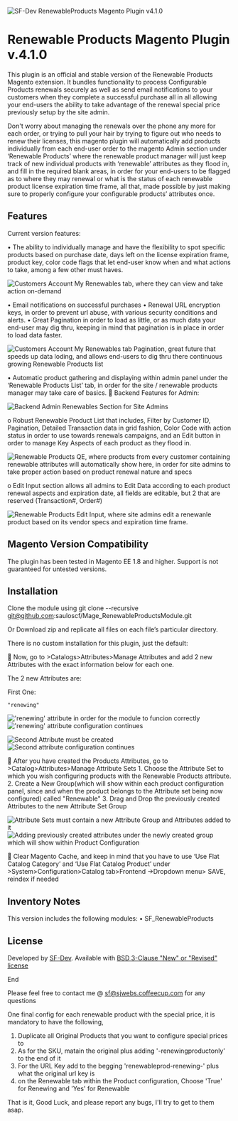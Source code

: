 ![SF-Dev RenewableProducts Magento Plugin v4.1.0](https://raw.githubusercontent.com/sauloscf/Mage_RenewableProductsModule/master/readme_files/header.png)

Renewable Products Magento Plugin v.4.1.0
============================

This plugin is an official and stable version of the Renewable Products Magento extension. It bundles functionality to process Configurable Products renewals securely as well as send email notifications to your customers when they complete a successful purchase all in all allowing your end-users the ability to take advantage of the renewal special price previously setup by the site admin.

Don't worry about managing the renewals over the phone any more for each order, or trying to pull your hair by trying to figure out who needs to renew their licenses, this magento plugin will automatically add products individually from each end-user order to the magento Admin section under ‘Renewable Products’ where the renewable product manager will just keep track of new individual products with ‘renewable’ attributes as they flood in, and fill in the required blank areas, in order for your end-users to be flagged as to where they may renewal or what is the status of each renewable product license expiration time frame, all that, made possible by just making sure to properly configure your configurable products’ attributes once.

Features
--------
Current version features:

•	The ability to individually manage and have the flexibility to spot specific products based on purchase date, days left on the license expiration frame, product key, color code flags that let end-user know when and what actions to take, among a few other must haves.

![Customers Account My Renewables tab, where they can view and take action on-demand](https://raw.githubusercontent.com/sauloscf/Mage_RenewableProductsModule/master/readme_files/caccgrid.png)

•	Email notifications on successful purchases
•	Renewal URL encryption keys, in order to prevent url abuse, with various security conditions and alerts.
•	Great Pagination in order to load as little, or as much data your end-user may dig thru, keeping in mind that pagination is in place in order to load data faster.

![Customers Account My Renewables tab Pagination, great future that speeds up data loding, and allows end-users to dig thru there continuous growing Renewable Products list](https://raw.githubusercontent.com/sauloscf/Mage_RenewableProductsModule/master/readme_files/caccpager.png)

•	Automatic product gathering and displaying within admin panel under the ‘Renewable Products List’ tab, in order for the site / renewable products manager may take care of basics.
	Backend Features for Admin:

![Backend Admin Renewables Section for Site Admins](https://raw.githubusercontent.com/sauloscf/Mage_RenewableProductsModule/master/readme_files/adminrrtab.png)

o	Robust Renewable Product List that includes, Filter by Customer ID, Pagination, Detailed Transaction data in grid fashion, Color Code with action status in order to use towards renewals campaigns, and an Edit button in order to manage Key Aspects of each product as they flood in.

![Renewable Products QE, where products from every customer containing renewable attributes will automatically show here, in order for site admins to take proper action based on product renewal nature and specs](https://raw.githubusercontent.com/sauloscf/Mage_RenewableProductsModule/master/readme_files/admineditpanel.png)

o	Edit Input section allows all admins to Edit Data according to each product renewal aspects and expiration date, all fields are editable, but 2 that are reserved (Transaction#, Order#)

![Renewable Products Edit Input, where site admins edit a renewanle product based on its vendor specs and expiration time frame.](https://raw.githubusercontent.com/sauloscf/Mage_RenewableProductsModule/master/readme_files/admineditinputchangespanel.png)

Magento Version Compatibility
-----------------------------

The plugin has been tested in Magento EE 1.8 and higher. Support is not guaranteed for untested versions.

Installation
------------

Clone the module using git clone --recursive git@github.com:sauloscf/Mage_RenewableProductsModule.git

Or Download zip and replicate all files on each file’s particular directory.

There is no custom installation for this plugin, just the default:

	Now, go to >Catalogs>Attributes>Manage Attributes and add 2 new Attributes with the exact information below for each one. 

The 2 new Attributes are:

First One:

    "renewing"
    
  !['renewing' attribute in order for the module to funcion correctly](https://raw.githubusercontent.com/sauloscf/Mage_RenewableProductsModule/master/readme_files/renewingaatributeset.png)
  !['renewing' attribute configuration continues](https://raw.githubusercontent.com/sauloscf/Mage_RenewableProductsModule/master/readme_files/renewingaatributesetcontinue.png)
  

![Second Attribute must be created](https://raw.githubusercontent.com/sauloscf/Mage_RenewableProductsModule/master/readme_files/renewableaatributeset.png)
![Second attribute configuration continues](https://raw.githubusercontent.com/sauloscf/Mage_RenewableProductsModule/master/readme_files/renewableaatributesetcontinue.png)

	After you have created the Products Attributes, go to >Catalog>Attributes>Manage Attribute Sets
    1.	Choose the Attribute Set to which you wish configuring products with the Renewable Products attribute.
    2.	Create a New Group(which will show within each product configuration panel, since and when the product belongs to the Attribute set being now configured) called "Renewable"
    3.	Drag and Drop the previously created Attributes to the new Attribute Set Group
    
 ![Attribute Sets must contain a new Attribute Group and Attributes added to it](https://raw.githubusercontent.com/sauloscf/Mage_RenewableProductsModule/master/readme_files/Renewableattributeset.png)
![Adding previously created attributes under the newly created group which will show within Product Configuration](https://raw.githubusercontent.com/sauloscf/Mage_RenewableProductsModule/master/readme_files/Renewableattributesetaddingattribute.png)


	Clear Magento Cache, and keep in mind that you have to use ‘Use Flat Catalog Category’ and ‘Use Flat Catalog Product’ under >System>Configuration>Catalog tab>Frontend ->Dropdown menu> SAVE, reindex if needed

Inventory Notes
---------------
This version includes the following modules:
    •	SF_RenewableProducts
    
License
-------

Developed by [SF-Dev](http://www.linkedin.com/in/sferrera/). Available with  [BSD 3-Clause "New" or "Revised" license](http://opensource.org/licenses/BSD-3-Clause)

End

Please feel free to contact me @ sf@sjwebs.coffeecup.com for any questions

One final config for each renewable product with the special price, it is mandatory to have the following,

  1. Duplicate all Original Products that you want to configure special prices to
  2. As for the SKU, matain the original plus adding '-renewingproductonly' to the end of it
  3. For the URL Key add to the begging 'renewableprod-renewing-' plus what the original url key is
  4. on the Renewable tab within the Product configuration, Choose 'True' for Renewing and 'Yes' for Renewable
   
That is it, Good Luck, and please report any bugs, I'll try to get to them asap.  
